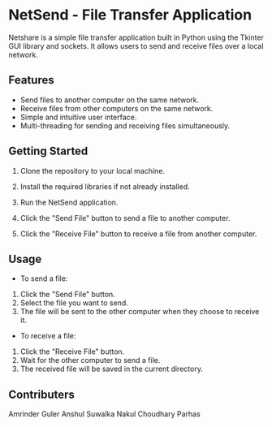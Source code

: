 # NetSend - File Transfer Application

Netshare is a simple file transfer application built in Python using the Tkinter GUI library and sockets. It allows users to send and receive files over a local network.


## Features

- Send files to another computer on the same network.
- Receive files from other computers on the same network.
- Simple and intuitive user interface.
- Multi-threading for sending and receiving files simultaneously.

## Getting Started

1. Clone the repository to your local machine.
2. Install the required libraries if not already installed.
3. Run the NetSend application.
4. Click the "Send File" button to send a file to another computer.

5. Click the "Receive File" button to receive a file from another computer.

## Usage

- To send a file:
1. Click the "Send File" button.
2. Select the file you want to send.
3. The file will be sent to the other computer when they choose to receive it.

- To receive a file:
1. Click the "Receive File" button.
2. Wait for the other computer to send a file.
3. The received file will be saved in the current directory.


## Contributers
Amrinder Guler
Anshul Suwalka
Nakul Choudhary
Parhas

